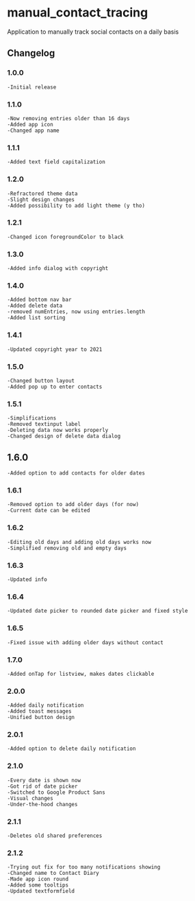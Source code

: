 # manual_contact_tracing

Application to manually track social contacts on a daily basis

## Changelog
### 1.0.0
	-Initial release	
### 1.1.0
    -Now removing entries older than 16 days    
    -Added app icon 
    -Changed app name
### 1.1.1
    -Added text field capitalization  
### 1.2.0
    -Refractored theme data  
    -Slight design changes    
    -Added possibility to add light theme (y tho)   
### 1.2.1
    -Changed icon foregroundColor to black    
### 1.3.0
    -Added info dialog with copyright   
### 1.4.0
    -Added bottom nav bar    
    -Added delete data    
    -removed numEntries, now using entries.length    
    -Added list sorting    
### 1.4.1
    -Updated copyright year to 2021    
### 1.5.0
    -Changed button layout    
    -Added pop up to enter contacts   
### 1.5.1   
    -Simplifications    
    -Removed textinput label    
    -Deleting data now works properly  
    -Changed design of delete data dialog  
## 1.6.0
    -Added option to add contacts for older dates   
### 1.6.1   
    -Removed option to add older days (for now)    
    -Current date can be edited   
### 1.6.2    
    -Editing old days and adding old days works now   
    -Simplified removing old and empty days
### 1.6.3
	-Updated info
### 1.6.4
    -Updated date picker to rounded date picker and fixed style
### 1.6.5
    -Fixed issue with adding older days without contact
### 1.7.0
    -Added onTap for listview, makes dates clickable
### 2.0.0
    -Added daily notification
    -Added toast messages
    -Unified button design
### 2.0.1
    -Added option to delete daily notification
### 2.1.0
    -Every date is shown now
    -Got rid of date picker
    -Switched to Google Product Sans
    -Visual changes
    -Under-the-hood changes
### 2.1.1
    -Deletes old shared preferences
### 2.1.2
    -Trying out fix for too many notifications showing
    -Changed name to Contact Diary
    -Made app icon round
    -Added some tooltips
    -Updated textformfield